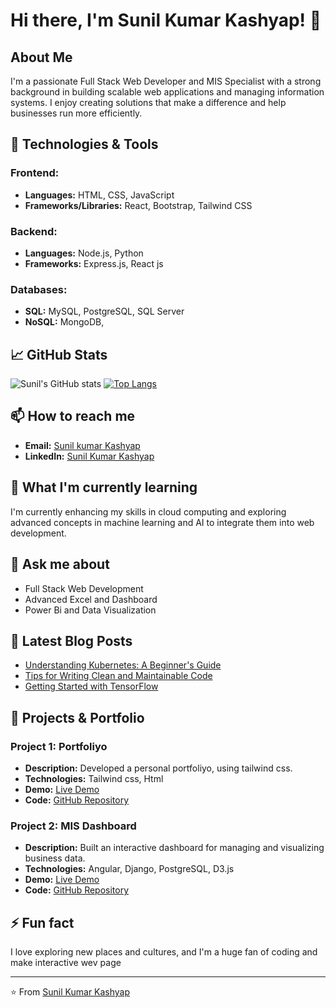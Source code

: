 # Hi there, I'm Sunil Kumar Kashyap! 👋

## About Me
I'm a passionate Full Stack Web Developer and MIS Specialist with a strong background in building scalable web applications and managing information systems. I enjoy creating solutions that make a difference and help businesses run more efficiently.

## 🔧 Technologies & Tools
### Frontend:
- **Languages:** HTML, CSS, JavaScript
- **Frameworks/Libraries:** React,  Bootstrap, Tailwind CSS

### Backend:
- **Languages:** Node.js, Python
- **Frameworks:** Express.js, React js

### Databases:
- **SQL:** MySQL, PostgreSQL, SQL Server
- **NoSQL:** MongoDB, 

## 📈 GitHub Stats
![Sunil's GitHub stats](https://github-readme-stats.vercel.app/api?username=kumarsunilkashyap&show_icons=true&theme=radical)
[![Top Langs](https://github-readme-stats.vercel.app/api/top-langs/?username=kumarsunilkashyap&layout=compact&theme=radical)](https://github.com/anuraghazra/github-readme-stats)

## 📫 How to reach me
- **Email:** [Sunil kumar Kashyap](mailto:sitapuruniversal@gmail.com)
- **LinkedIn:** [Sunil Kumar Kashyap](https://www.linkedin.com/in/sunil-kumar-kashyap)


## 🌱 What I'm currently learning
I'm currently enhancing my skills in cloud computing and exploring advanced concepts in machine learning and AI to integrate them into web development.

## 💬 Ask me about
- Full Stack Web Development
- Advanced Excel and Dashboard
- Power Bi and Data Visualization

## 📝 Latest Blog Posts
<!-- BLOG-POST-LIST:START -->
- [Understanding Kubernetes: A Beginner's Guide](https://example.com/blog/kubernetes-guide)
- [Tips for Writing Clean and Maintainable Code](https://example.com/blog/clean-code)
- [Getting Started with TensorFlow](https://example.com/blog/tensorflow-start)
<!-- BLOG-POST-LIST:END -->

## 🎯 Projects & Portfolio
### Project 1: Portfoliyo
- **Description:** Developed a personal portfoliyo, using tailwind css.
- **Technologies:** Tailwind css, Html
- **Demo:** [Live Demo](https://kumarsunilkashyap.github.io/My_Portfoliyo)
- **Code:** [GitHub Repository](https://github.com/kumarsunilkashyap/My_Portfoliyo)

### Project 2: MIS Dashboard
- **Description:** Built an interactive dashboard for managing and visualizing business data.
- **Technologies:** Angular, Django, PostgreSQL, D3.js
- **Demo:** [Live Demo](https://mis-dashboard.example.com)
- **Code:** [GitHub Repository](https://github.com/kumarsunilkashyap/mis-dashboard)

## ⚡ Fun fact
I love exploring new places and cultures, and I'm a huge fan of coding and make interactive wev page

---
⭐️ From [Sunil Kumar Kashyap](https://github.com/kumarsunilkashyap)

